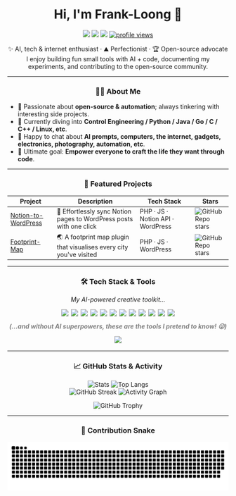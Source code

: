 <div align="center">
  <h1 align="center">Hi, I'm Frank-Loong 👋</h1>

  <p align="center">
    <a href="https://frankloong.com" target="_blank"><img src="https://img.shields.io/badge/Blog-Website-ff8800?style=flat-square&logo=wordpress&logoColor=white"></a>
    <a href="mailto:frankloong@qq.com"><img src="https://img.shields.io/badge/Mail-Contact-D14836?style=flat-square&logo=gmail&logoColor=white"></a>
    <a href="https://t.me/frankkloong" target="_blank"><img src="https://img.shields.io/badge/Telegram-frankkloong-2CA5E0?style=flat-square&logo=telegram&logoColor=white"></a>
    <a href="https://github.com/Frank-Loong"><img src="https://komarev.com/ghpvc/?username=Frank-Loong&style=flat-square&color=8A2BE2" alt="profile views" /></a>
  </p>

  <p align="center">
    ✨ AI, tech & internet enthusiast · ⛰️ Perfectionist · 🏆 Open-source advocate  
    <br>
    I enjoy building fun small tools with AI + code, documenting my experiments, and contributing to the open-source community.
  </p>
</div>

---

### <p align="center">🙋‍♂️ About Me</p>

- 🔭 Passionate about **open-source & automation**; always tinkering with interesting side projects.  
- 🌱 Currently diving into **Control Engineering / Python / Java / Go / C / C++ / Linux, etc**.  
- 💬 Happy to chat about **AI prompts, computers, the internet, gadgets, electronics, photography, automation, etc**.  
- 🎯 Ultimate goal: **Empower everyone to craft the life they want through code**.

---

### <p align="center">🚀 Featured Projects</p>

| Project | Description | Tech Stack | Stars |
|---|---|---|---|
| [Notion-to-WordPress](https://github.com/Frank-Loong/Notion-to-WordPress) | 📝 Effortlessly sync Notion pages to WordPress posts with one click | PHP · JS · Notion API · WordPress | ![GitHub Repo stars](https://img.shields.io/github/stars/Frank-Loong/Notion-to-WordPress?style=social) |
| [Footprint-Map](https://github.com/Frank-Loong/Footprint-Map) | 🌏 A footprint map plugin that visualises every city you've visited | PHP · JS · WordPress | ![GitHub Repo stars](https://img.shields.io/github/stars/Frank-Loong/Footprint-Map?style=social) |

---

### <p align="center">🛠️ Tech Stack & Tools</p>

<p align="center"><em>My AI-powered creative toolkit...</em></p>
<p align="center" style="display:flex; flex-wrap:wrap; gap:6px; justify-content:center; align-items:center;">
<img src="https://img.shields.io/badge/%F0%9F%A7%91-Brain-ffb347?style=flat-square"/>
<img src="https://img.shields.io/badge/%F0%9F%91%8B-Hands-90ee90?style=flat-square"/>
<img src="https://img.shields.io/badge/-ChatGPT-00a67e?style=flat-square&logo=openai&logoColor=white"/>
<img src="https://img.shields.io/badge/-Claude-ffb300?style=flat-square&logo=anthropic&logoColor=white"/>
<img src="https://img.shields.io/badge/-Copilot-4C8EDA?style=flat-square&logo=githubcopilot&logoColor=white"/>
<img src="https://img.shields.io/badge/-Gemini-4285F4?style=flat-square&logo=google&logoColor=white"/>
<img src="https://img.shields.io/badge/-DeepSeek-00BFFF?style=flat-square"/>
<img src="https://img.shields.io/badge/-Grok-ff69b4?style=flat-square"/>
<img src="https://img.shields.io/badge/-Cursor-4C8EDA?style=flat-square"/>
<img src="https://img.shields.io/badge/-Augment-007BFF?style=flat-square"/>
<img src="https://img.shields.io/badge/-Trae-FF4A36?style=flat-square"/>
<img src="https://img.shields.io/badge/-etc-888?style=flat-square"/>
</p>

<p align="center" style="color:gray;font-style:italic;">
  <strong>(...and without AI superpowers, these are the tools I pretend to know! 😜)</strong>
</p>

<p align="center">
  <a href="https://skillicons.dev">
    <img src="https://skillicons.dev/icons?i=java,php,js,html,css,python,c,cpp,go,react,mysql,redis,git,linux,docker,idea,vscode,figma&perline=9" />
  </a>
</p>

---

### <p align="center">📈 GitHub Stats & Activity</p>

<p align="center">
  <img src="https://github-readme-stats.vercel.app/api?username=Frank-Loong&show_icons=true&locale=en&theme=transparent&hide_border=true" alt="Stats" width="49%"/>
  <img src="https://github-readme-stats.vercel.app/api/top-langs?username=Frank-Loong&show_icons=true&locale=en&layout=compact&theme=transparent&hide_border=true" alt="Top Langs" width="49%"/>
  <br>
  <img src="https://streak-stats.demolab.com?user=Frank-Loong&theme=transparent&hide_border=true" alt="GitHub Streak" width="49%"/>
  <img src="https://github-readme-activity-graph.vercel.app/graph?username=Frank-Loong&bg_color=ffffff00&color=8A2BE2&line=8A2BE2&point=444&area=true&hide_border=true" alt="Activity Graph" width="49%"/>
</p>

<p align="center">
  <picture>
    <source media="(prefers-color-scheme: dark)" srcset="https://github-profile-trophy.vercel.app/?username=Frank-Loong&theme=darkhub&column=7&no-frame=true&no-bg=true" />
    <source media="(prefers-color-scheme: light)" srcset="https://github-profile-trophy.vercel.app/?username=Frank-Loong&theme=flat&column=7&no-frame=true&no-bg=true" />
    <img alt="GitHub Trophy" src="https://github-profile-trophy.vercel.app/?username=Frank-Loong&theme=flat&column=7&no-frame=true&no-bg=true" />
  </picture>
</p>

---

### <p align="center">🐍 Contribution Snake</p>

<div align="center">
  <picture>
    <source media="(prefers-color-scheme: dark)" srcset="https://raw.githubusercontent.com/Frank-Loong/Frank-Loong/main/output/github-snake-dark.svg" />
    <source media="(prefers-color-scheme: light)" srcset="https://raw.githubusercontent.com/Frank-Loong/Frank-Loong/main/output/github-snake.svg" />
    <img alt="github-snake" src="https://raw.githubusercontent.com/Frank-Loong/Frank-Loong/main/output/github-snake.svg" width="100%" />
  </picture>
</div>
